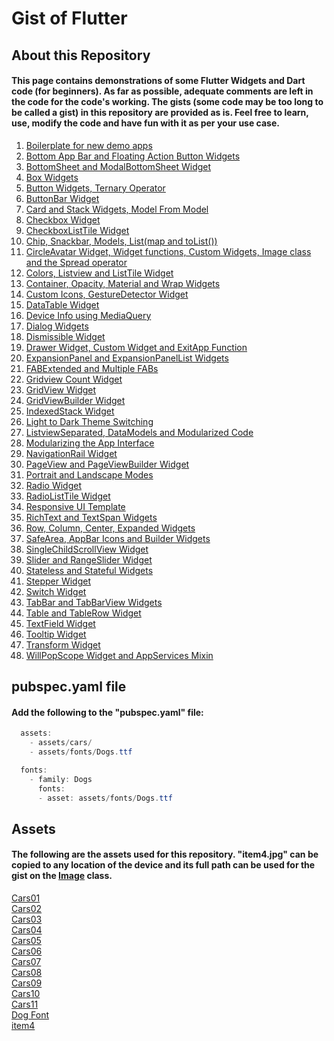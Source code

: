# Gist of Flutter

## About this Repository

#### This page contains demonstrations of some Flutter Widgets and Dart code (for beginners). As far as possible, adequate comments are left in the code for the code's working. The gists (some code may be too long to be called a gist) in this repository are provided as is. Feel free to learn, use, modify the code and have fun with it as per your use case.

1) [Boilerplate for new demo apps](https://github.com/flutternoob/nGoFer/blob/master/Folders/Boilerplate%20for%20new%20demo%20apps/Boilerplate%20for%20new%20demo%20apps.md)  
2) [Bottom App Bar and Floating Action Button Widgets](https://github.com/flutternoob/nGoFer/blob/master/Folders/Bottom%20App%20Bar%20and%20Floating%20Action%20Button%20Widgets/Bottom%20App%20Bar%20and%20Floating%20Action%20Button%20Widgets.md)  
3) [BottomSheet and ModalBottomSheet Widget](https://github.com/flutternoob/nGoFer/blob/master/Folders/BottomSheet%20and%20ModalBottomSheet%20Widget/BottomSheet%20and%20ModalBottomSheet%20Widget.md)  
4) [Box Widgets](https://github.com/flutternoob/nGoFer/blob/master/Folders/Box%20Widgets/Box%20Widgets.md)  
5) [Button Widgets, Ternary Operator](https://github.com/flutternoob/nGoFer/blob/master/Folders/Button%20Widgets%2C%20Ternary%20Operator/Button%20Widgets%2C%20Ternary%20Operator.md)  
6) [ButtonBar Widget](https://github.com/flutternoob/nGoFer/blob/master/Folders/ButtonBar%20Widget/ButtonBar%20Widget.md)  
7) [Card and Stack Widgets, Model From Model](https://github.com/flutternoob/nGoFer/blob/master/Folders/Card%20and%20Stack%20Widgets%2C%20Model%20From%20Model/Card%20and%20Stack%20Widgets%2C%20Model%20From%20Model.md)  
8) [Checkbox Widget](https://github.com/flutternoob/nGoFer/blob/master/Folders/Checkbox%20Widget/Checkbox%20Widget.md)  
9) [CheckboxListTile Widget](https://github.com/flutternoob/nGoFer/blob/master/Folders/CheckboxListTile%20Widget/CheckboxListTile%20Widget.md)  
10) [Chip, Snackbar, Models, List(map and toList())](https://github.com/flutternoob/nGoFer/blob/master/Folders/Chip%2C%20Snackbar%2C%20Models%2C%20List(map%20and%20toList())/Chip%2C%20Snackbar%2C%20Models%2C%20List(map%20and%20toList()).md)  
11) [CircleAvatar Widget, Widget functions, Custom Widgets, Image class and the Spread operator](https://github.com/flutternoob/nGoFer/blob/master/Folders/CircleAvatar%20Widget%2C%20Widget%20functions%2C%20Custom%20Widgets%2C%20Image%20class%20and%20the%20Spread%20operator/CircleAvatar%20Widget%2C%20Widget%20functions%2C%20Custom%20Widgets%2C%20Image%20class%20and%20the%20Spread%20operator.md)  
12) [Colors, Listview and ListTile Widget](https://github.com/flutternoob/nGoFer/blob/master/Folders/Colors%2C%20Listview%20and%20ListTile%20Widget/Colors%2C%20Listview%20and%20ListTile%20Widget.md)  
13) [Container, Opacity, Material and Wrap Widgets](https://github.com/flutternoob/nGoFer/blob/master/Folders/Container%2C%20Opacity%2C%20Material%20and%20Wrap%20Widgets/Container%2C%20Opacity%2C%20Material%20and%20Wrap%20Widgets.md)  
14) [Custom Icons, GestureDetector Widget](https://github.com/flutternoob/nGoFer/blob/master/Folders/Custom%20Icons%2C%20GestureDetector%20Widget/Custom%20Icons%2C%20GestureDetector%20Widget.md)  
15) [DataTable Widget](https://github.com/flutternoob/nGoFer/blob/master/Folders/DataTable%20Widget/DataTable%20Widget.md)  
16) [Device Info using MediaQuery](https://github.com/flutternoob/nGoFer/blob/master/Folders/Device%20Info%20using%20MediaQuery/Device%20Info%20using%20MediaQuery.md)  
17) [Dialog Widgets](https://github.com/flutternoob/nGoFer/blob/master/Folders/Dialog%20Widgets/Dialog%20Widgets.md)  
18) [Dismissible Widget](https://github.com/flutternoob/nGoFer/blob/master/Folders/Dismissible%20Widget/Dismissible%20Widget.md)  
19) [Drawer Widget, Custom Widget and ExitApp Function](https://github.com/flutternoob/nGoFer/blob/master/Folders/Drawer%20Widget%2C%20Custom%20Widget%20and%20ExitApp%20Function/Drawer%20Widget%2C%20Custom%20Widget%20and%20ExitApp%20Function.md)  
20) [ExpansionPanel and ExpansionPanelList Widgets](https://github.com/flutternoob/nGoFer/blob/master/Folders/ExpansionPanel%20and%20ExpansionPanelList%20Widgets/ExpansionPanel%20and%20ExpansionPanelList%20Widgets.md)  
21) [FABExtended and Multiple FABs](https://github.com/flutternoob/nGoFer/blob/master/Folders/FABExtended%20and%20Multiple%20FABs/FABExtended%20and%20Multiple%20FABs.md)  
22) [Gridview Count Widget](https://github.com/flutternoob/nGoFer/blob/master/Folders/Gridview%20Count%20Widget/Gridview%20Count%20Widget.md)  
23) [GridView Widget](https://github.com/flutternoob/nGoFer/blob/master/Folders/GridView%20Widget/GridView%20Widget.md)  
24) [GridViewBuilder Widget](https://github.com/flutternoob/nGoFer/blob/master/Folders/GridViewBuilder%20Widget/GridViewBuilder%20Widget.md)  
25) [IndexedStack Widget](https://github.com/flutternoob/nGoFer/blob/master/Folders/IndexedStack%20Widget/IndexedStack%20Widget.md)  
26) [Light to Dark Theme Switching](https://github.com/flutternoob/nGoFer/blob/master/Folders/Light%20to%20Dark%20Theme%20Switching/Light%20to%20Dark%20Theme%20Switching.md)  
27) [ListviewSeparated, DataModels and Modularized Code](https://github.com/flutternoob/nGoFer/blob/master/Folders/ListviewSeparated%2C%20DataModels%20and%20Modularized%20Code/ListviewSeparated%2C%20DataModels%20and%20Modularized%20Code.md)  
28) [Modularizing the App Interface](https://github.com/flutternoob/nGoFer/blob/master/Folders/Modularizing%20the%20App%20Interface/Modularizing%20the%20App%20Interface.md)  
29) [NavigationRail Widget](https://github.com/flutternoob/nGoFer/blob/master/Folders/NavigationRail%20Widget/NavigationRail%20Widget.md)  
30) [PageView and PageViewBuilder Widget](https://github.com/flutternoob/nGoFer/blob/master/Folders/PageView%20and%20PageViewBuilder%20Widget/PageView%20and%20PageViewBuilder%20Widget.md)  
31) [Portrait and Landscape Modes](https://github.com/flutternoob/nGoFer/blob/master/Folders/Portrait%20and%20Landscape%20Modes/Portrait%20and%20Landscape%20Modes.md)  
32) [Radio Widget](https://github.com/flutternoob/nGoFer/blob/master/Folders/Radio%20Widget/Radio%20Widget.md)  
33) [RadioListTile Widget](https://github.com/flutternoob/nGoFer/blob/master/Folders/RadioListTile%20Widget/RadioListTile%20Widget.md)  
34) [Responsive UI Template](https://github.com/flutternoob/nGoFer/blob/master/Folders/Responsive%20UI%20Template/Responsive%20UI%20Template.md)  
35) [RichText and TextSpan Widgets](https://github.com/flutternoob/nGoFer/blob/master/Folders/RichText%20and%20TextSpan%20Widgets/RichText%20and%20TextSpan%20Widgets.md)  
36) [Row, Column, Center, Expanded Widgets](https://github.com/flutternoob/nGoFer/blob/master/Folders/Row%2C%20Column%2C%20Center%2C%20Expanded%20Widgets/Row%2C%20Column%2C%20Center%2C%20Expanded%20Widgets.md)  
37) [SafeArea, AppBar Icons and Builder Widgets](https://github.com/flutternoob/nGoFer/blob/master/Folders/SafeArea%2C%20AppBar%20Icons%20and%20Builder%20Widgets/SafeArea%2C%20AppBar%20Icons%20and%20Builder%20widgets.md)  
38) [SingleChildScrollView Widget](https://github.com/flutternoob/nGoFer/blob/master/Folders/SingleChildScrollView%20Widget/SingleChildScrollView%20Widget.md)  
39) [Slider and RangeSlider Widget](https://github.com/flutternoob/nGoFer/blob/master/Folders/Slider%20and%20RangeSlider%20Widget/Slider%20and%20RangeSlider%20Widget.md)  
40) [Stateless and Stateful Widgets](https://github.com/flutternoob/nGoFer/blob/master/Folders/Stateless%20and%20Stateful%20Widgets/Stateless%20and%20Stateful%20Widgets.md)  
41) [Stepper Widget](https://github.com/flutternoob/nGoFer/blob/master/Folders/Stepper%20Widget/Stepper%20Widget.md)  
42) [Switch Widget](https://github.com/flutternoob/nGoFer/blob/master/Folders/Switch%20Widget/Switch%20Widget.md)  
43) [TabBar and TabBarView Widgets](https://github.com/flutternoob/nGoFer/blob/master/Folders/TabBar%20and%20TabBarView%20Widgets/TabBar%20and%20TabBarView%20Widgets.md)  
44) [Table and TableRow Widget](https://github.com/flutternoob/nGoFer/blob/master/Folders/Table%20and%20TableRow%20Widget/Table%20and%20TableRow%20Widget.md)  
45) [TextField Widget](https://github.com/flutternoob/nGoFer/blob/master/Folders/TextField%20Widget/TextField%20Widget.md)  
46) [Tooltip Widget](https://github.com/flutternoob/nGoFer/blob/master/Folders/Tooltip%20Widget/Tooltip%20Widget.md)  
47) [Transform Widget](https://github.com/flutternoob/nGoFer/blob/master/Folders/Transform%20Widget/Transform%20Widget.md)  
48) [WillPopScope Widget and AppServices Mixin](https://github.com/flutternoob/nGoFer/blob/master/Folders/WillPopScope%20Widget%20and%20AppServices%20Mixin/WillPopScope%20Widget%20and%20AppServices%20Mixin.md)  

## pubspec.yaml file

#### Add the following to the "pubspec.yaml" file:
```Java
  assets:
    - assets/cars/
    - assets/fonts/Dogs.ttf

  fonts:
    - family: Dogs
      fonts:
      - asset: assets/fonts/Dogs.ttf
```

## Assets

#### The following are the assets used for this repository. "item4.jpg" can be copied to any location of the device and its full path can be used for the gist on the [Image](https://github.com/flutternoob/nGoFer/blob/master/Folders/CircleAvatar%20Widget%2C%20Widget%20functions%2C%20Custom%20Widgets%2C%20Image%20class%20and%20the%20Spread%20operator/CircleAvatar%20Widget%2C%20Widget%20functions%2C%20Custom%20Widgets%2C%20Image%20class%20and%20the%20Spread%20operator.md) class.

[Cars01](https://github.com/flutternoob/nGoFer/blob/master/Folders/_Assets/cars/Cars01.jpg)  
[Cars02](https://github.com/flutternoob/nGoFer/blob/master/Folders/_Assets/cars/Cars02.jpg)  
[Cars03](https://github.com/flutternoob/nGoFer/blob/master/Folders/_Assets/cars/Cars03.jpg)  
[Cars04](https://github.com/flutternoob/nGoFer/blob/master/Folders/_Assets/cars/Cars04.jpg)  
[Cars05](https://github.com/flutternoob/nGoFer/blob/master/Folders/_Assets/cars/Cars05.jpg)  
[Cars06](https://github.com/flutternoob/nGoFer/blob/master/Folders/_Assets/cars/Cars06.jpg)  
[Cars07](https://github.com/flutternoob/nGoFer/blob/master/Folders/_Assets/cars/Cars07.jpg)  
[Cars08](https://github.com/flutternoob/nGoFer/blob/master/Folders/_Assets/cars/Cars08.jpg)  
[Cars09](https://github.com/flutternoob/nGoFer/blob/master/Folders/_Assets/cars/Cars09.jpg)  
[Cars10](https://github.com/flutternoob/nGoFer/blob/master/Folders/_Assets/cars/Cars10.jpg)  
[Cars11](https://github.com/flutternoob/nGoFer/blob/master/Folders/_Assets/cars/Cars11.jpg)  
[Dog Font](https://github.com/flutternoob/nGoFer/blob/master/Folders/_Assets/fonts/Dogs.ttf)  
[item4](https://github.com/flutternoob/nGoFer/blob/master/Folders/_Assets/item4.jpg)  
